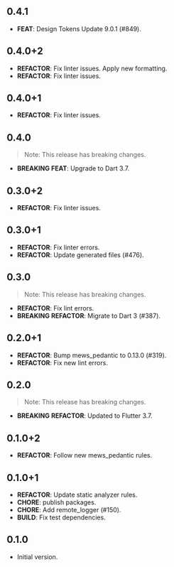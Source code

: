 ## 0.4.1

 - **FEAT**: Design Tokens Update 9.0.1 (#849).

## 0.4.0+2

 - **REFACTOR**: Fix linter issues. Apply new formatting.
 - **REFACTOR**: Fix linter issues.

## 0.4.0+1

 - **REFACTOR**: Fix linter issues.

## 0.4.0

> Note: This release has breaking changes.

 - **BREAKING** **FEAT**: Upgrade to Dart 3.7.

## 0.3.0+2

 - **REFACTOR**: Fix linter issues.

## 0.3.0+1

 - **REFACTOR**: Fix linter errors.
 - **REFACTOR**: Update generated files (#476).

## 0.3.0

> Note: This release has breaking changes.

 - **REFACTOR**: Fix lint errors.
 - **BREAKING** **REFACTOR**: Migrate to Dart 3 (#387).

## 0.2.0+1

 - **REFACTOR**: Bump mews_pedantic to 0.13.0 (#319).
 - **REFACTOR**: Fix new lint errors.

## 0.2.0

> Note: This release has breaking changes.

 - **BREAKING** **REFACTOR**: Updated to Flutter 3.7.

## 0.1.0+2

 - **REFACTOR**: Follow new mews_pedantic rules.

## 0.1.0+1

 - **REFACTOR**: Update static analyzer rules.
 - **CHORE**: publish packages.
 - **CHORE**: Add remote_logger (#150).
 - **BUILD**: Fix test dependencies.

## 0.1.0

- Initial version.
